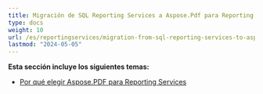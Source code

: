 ```yaml
---
title: Migración de SQL Reporting Services a Aspose.Pdf para Reporting Services
type: docs
weight: 10
url: /es/reportingservices/migration-from-sql-reporting-services-to-aspose-pdf-for-reporting-services/
lastmod: "2024-05-05"
---
```


**Esta sección incluye los siguientes temas:**

- [Por qué elegir Aspose.PDF para Reporting Services](/pdf/es/reportingservices/why-choose-aspose-pdf-for-reporting-services/)